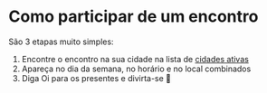 # Como participar de um encontro

São 3 etapas muito simples:

1. Encontre o encontro na sua cidade na lista de [cidades ativas](cidades-ativas/)
2. Apareça no dia da semana, no horário e no local combinados
3. Diga Oi para os presentes e divirta-se 🎉
